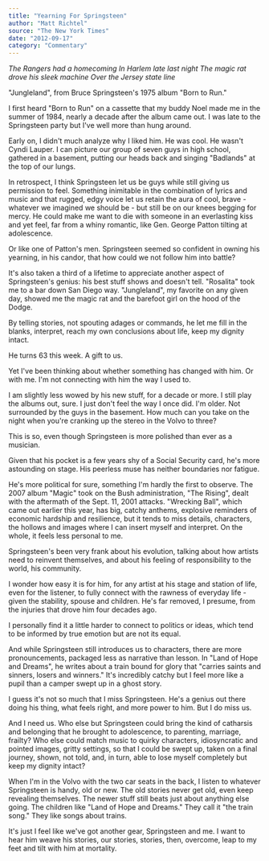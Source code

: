 ```yaml
---
title: "Yearning For Springsteen"
author: "Matt Richtel"
source: "The New York Times"
date: "2012-09-17"
category: "Commentary"
---
```


_The Rangers had a homecoming In Harlem late last night The magic rat drove his sleek machine Over the Jersey state line_

"Jungleland", from Bruce Springsteen's 1975 album "Born to Run."

I first heard "Born to Run" on a cassette that my buddy Noel made me in the summer of 1984, nearly a decade after the album came out. I was late to the Springsteen party but I've well more than hung around.

Early on, I didn't much analyze why I liked him. He was cool. He wasn't Cyndi Lauper. I can picture our group of seven guys in high school, gathered in a basement, putting our heads back and singing "Badlands" at the top of our lungs.

In retrospect, I think Springsteen let us be guys while still giving us permission to feel. Something inimitable in the combination of lyrics and music and that rugged, edgy voice let us retain the aura of cool, brave - whatever we imagined we should be - but still be on our knees begging for mercy. He could make me want to die with someone in an everlasting kiss and yet feel, far from a whiny romantic, like Gen. George Patton tilting at adolescence.

Or like one of Patton's men. Springsteen seemed so confident in owning his yearning, in his candor, that how could we not follow him into battle?

It's also taken a third of a lifetime to appreciate another aspect of Springsteen's genius: his best stuff shows and doesn't tell. "Rosalita" took me to a bar down San Diego way. "Jungleland", my favorite on any given day, showed me the magic rat and the barefoot girl on the hood of the Dodge.

By telling stories, not spouting adages or commands, he let me fill in the blanks, interpret, reach my own conclusions about life, keep my dignity intact.

He turns 63 this week. A gift to us.

Yet I've been thinking about whether something has changed with him. Or with me. I'm not connecting with him the way I used to.

I am slightly less wowed by his new stuff, for a decade or more. I still play the albums out, sure. I just don't feel the way I once did. I'm older. Not surrounded by the guys in the basement. How much can you take on the night when you're cranking up the stereo in the Volvo to three?

This is so, even though Springsteen is more polished than ever as a musician.

Given that his pocket is a few years shy of a Social Security card, he's more astounding on stage. His peerless muse has neither boundaries nor fatigue.

He's more political for sure, something I'm hardly the first to observe. The 2007 album "Magic" took on the Bush administration, "The Rising", dealt with the aftermath of the Sept. 11, 2001 attacks. "Wrecking Ball", which came out earlier this year, has big, catchy anthems, explosive reminders of economic hardship and resilience, but it tends to miss details, characters, the hollows and images where I can insert myself and interpret. On the whole, it feels less personal to me.

Springsteen's been very frank about his evolution, talking about how artists need to reinvent themselves, and about his feeling of responsibility to the world, his community.

I wonder how easy it is for him, for any artist at his stage and station of life, even for the listener, to fully connect with the rawness of everyday life - given the stability, spouse and children. He's far removed, I presume, from the injuries that drove him four decades ago.

I personally find it a little harder to connect to politics or ideas, which tend to be informed by true emotion but are not its equal.

And while Springsteen still introduces us to characters, there are more pronouncements, packaged less as narrative than lesson. In "Land of Hope and Dreams", he writes about a train bound for glory that "carries saints and sinners, losers and winners." It's incredibly catchy but I feel more like a pupil than a camper swept up in a ghost story.

I guess it's not so much that I miss Springsteen. He's a genius out there doing his thing, what feels right, and more power to him. But I do miss us.

And I need us. Who else but Springsteen could bring the kind of catharsis and belonging that he brought to adolescence, to parenting, marriage, frailty? Who else could match music to quirky characters, idiosyncratic and pointed images, gritty settings, so that I could be swept up, taken on a final journey, shown, not told, and, in turn, able to lose myself completely but keep my dignity intact?

When I'm in the Volvo with the two car seats in the back, I listen to whatever Springsteen is handy, old or new. The old stories never get old, even keep revealing themselves. The newer stuff still beats just about anything else going. The children like "Land of Hope and Dreams." They call it "the train song." They like songs about trains.

It's just I feel like we've got another gear, Springsteen and me. I want to hear him weave his stories, our stories, stories, then, overcome, leap to my feet and tilt with him at mortality.